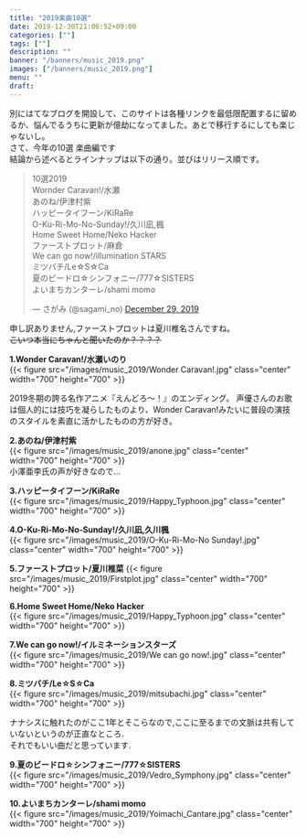 ```yaml
---
title: "2019楽曲10選"
date: 2019-12-30T21:06:52+09:00
categories: [""]
tags: [""]
description: ""
banner: "/banners/music_2019.png"
images: ["/banners/music_2019.png"]
menu: ""
draft:
---
```

別にはてなブログを開設して、このサイトは各種リンクを最低限配置するに留めるか、悩んでるうちに更新が億劫になってました。あとで移行するにしても楽じゃないし。  
さて、今年の10選 楽曲編です  
結論から述べるとラインナップは以下の通り。並びはリリース順です。  
<!--more-->
<blockquote class="twitter-tweet"><p lang="ja" dir="ltr">10選2019<br>Wornder Caravan!/水瀬<br>あのね/伊津村紫<br>ハッピータイフーン/KiRaRe<br>O-Ku-Ri-Mo-No-Sunday!/久川凪,楓<br>Home Sweet Home/Neko Hacker<br>ファーストプロット/麻倉<br>We can go now!/illumination STARS<br>ミツバチ/Le☆S☆Ca<br>夏のビードロ☆シンフォニー/777☆SISTERS<br>よいまちカンターレ/shami momo</p>&mdash; さがみ (@sagami_no) <a href="https://twitter.com/sagami_no/status/1211287550309982209?ref_src=twsrc%5Etfw">December 29, 2019</a></blockquote> <script async src="https://platform.twitter.com/widgets.js" charset="utf-8"></script>

申し訳ありません,ファーストプロットは夏川椎名さんですね。  
~~こいつ本当にちゃんと聞いたのか？？？？~~


**1.Wonder Caravan!/水瀬いのり**  
{{< figure src="/images/music_2019/Wonder Caravan!.jpg"  class="center" width="700" height="700" >}}  
<!-->
2019冬期の誇る名作アニメ『えんどろ～！』のエンディング。  
声優さんのお歌は個人的には技巧を凝らしたものより、Wonder Caravan!みたいに普段の演技のスタイルを素直に活かしたものの方が好き。
<!-->

**2.あのね/伊津村紫**  
{{< figure src="/images/music_2019/anone.jpg"  class="center" width="700" height="700" >}}  
小澤亜李氏の声が好きなので…

**3.ハッピータイフーン/KiRaRe**  
{{< figure src="/images/music_2019/Happy_Typhoon.jpg"  class="center" width="700" height="700" >}}  


**4.O-Ku-Ri-Mo-No-Sunday!/久川凪,久川楓**  
{{< figure src="/images/music_2019/O-Ku-Ri-Mo-No Sunday!.jpg"  class="center" width="700" height="700" >}}  


**5.ファーストプロット/夏川椎菜**
{{< figure src="/images/music_2019/Firstplot.jpg"  class="center" width="700" height="700" >}}  


**6.Home Sweet Home/Neko Hacker**  
{{< figure src="/images/music_2019/Happy_Typhoon.jpg"  class="center" width="700" height="700" >}}  


**7.We can go now!/イルミネーションスターズ**  
{{< figure src="/images/music_2019/We can go now!.jpg"  class="center" width="700" height="700" >}}  

**8.ミツバチ/Le☆S☆Ca**  
{{< figure src="/images/music_2019/mitsubachi.jpg"  class="center" width="700" height="700" >}}  

ナナシスに触れたのがここ1年とそこらなので,ここに至るまでの文脈は共有していないというのが正直なところ.  
それでもいい曲だと思っています.  

**9.夏のビードロ☆シンフォニー/777☆SISTERS**  
{{< figure src="/images/music_2019/Vedro_Symphony.jpg"  class="center" width="700" height="700" >}}  


**10.よいまちカンターレ/shami momo**  
{{< figure src="/images/music_2019/Yoimachi_Cantare.jpg"  class="center" width="700" height="700" >}}  
